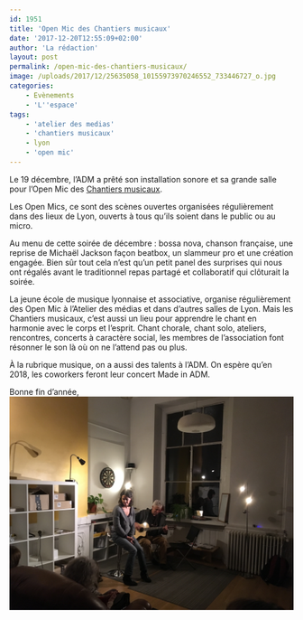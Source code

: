 ```yaml
---
id: 1951
title: 'Open Mic des Chantiers musicaux'
date: '2017-12-20T12:55:09+02:00'
author: 'La rédaction'
layout: post
permalink: /open-mic-des-chantiers-musicaux/
image: /uploads/2017/12/25635058_10155973970246552_733446727_o.jpg
categories:
    - Evènements
    - 'L''espace'
tags:
    - 'atelier des medias'
    - 'chantiers musicaux'
    - lyon
    - 'open mic'
---
```


Le 19 décembre, l’ADM a prêté son installation sonore et sa grande salle pour l’Open Mic des [Chantiers musicaux](http://www.leschantiersmusicaux.com/).

Les Open Mics, ce sont des scènes ouvertes organisées régulièrement dans des lieux de Lyon, ouverts à tous qu’ils soient dans le public ou au micro.

Au menu de cette soirée de décembre : bossa nova, chanson française, une reprise de Michaël Jackson façon beatbox, un slammeur pro et une création engagée. Bien sûr tout cela n’est qu’un petit panel des surprises qui nous ont régalés avant le traditionnel repas partagé et collaboratif qui clôturait la soirée.

La jeune école de musique lyonnaise et associative, organise régulièrement des Open Mic à l’Atelier des médias et dans d’autres salles de Lyon. Mais les Chantiers musicaux, c’est aussi un lieu pour apprendre le chant en harmonie avec le corps et l’esprit. Chant chorale, chant solo, ateliers, rencontres, concerts à caractère social, les membres de l’association font résonner le son là où on ne l’attend pas ou plus.

À la rubrique musique, on a aussi des talents à l’ADM. On espère qu’en 2018, les coworkers feront leur concert Made in ADM.

Bonne fin d’année,<img src="/uploads/2017/12/25590477_10155973969856552_338493986_o.jpg" alt="25590477_10155973969856552_338493986_o">
